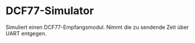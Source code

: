 # DCF77-Simulator

Simuliert einen DCF77-Empfangsmodul.
Nimmt die zu sendende Zeit über UART entgegen.